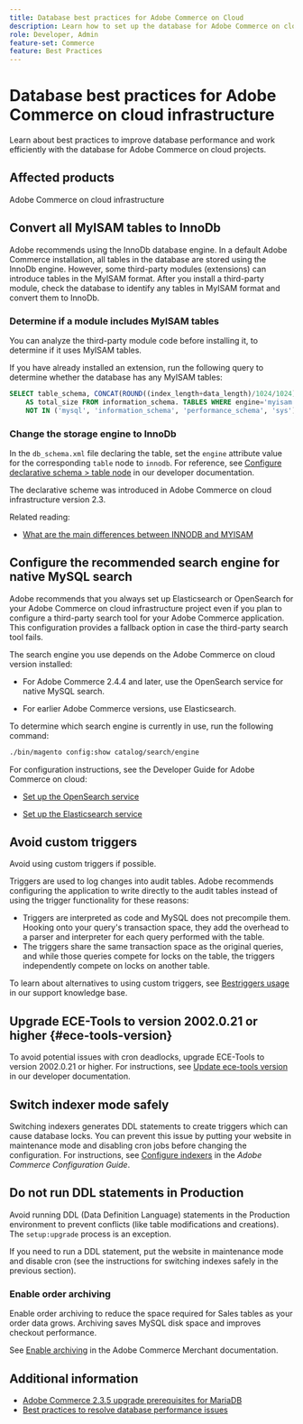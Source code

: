 ```yaml
---
title: Database best practices for Adobe Commerce on Cloud
description: Learn how to set up the database for Adobe Commerce on cloud projects
role: Developer, Admin
feature-set: Commerce
feature: Best Practices
---
```


# Database best practices for Adobe Commerce on cloud infrastructure

Learn about best practices to improve database performance and work efficiently with the database for Adobe Commerce on cloud projects.

## Affected products

Adobe Commerce on cloud infrastructure

## Convert all MyISAM tables to InnoDb

Adobe recommends using the InnoDb database engine. In a default Adobe Commerce installation, all tables in the database are stored using the InnoDb engine. However, some third-party modules (extensions) can introduce tables in the MyISAM format. After you install a third-party module, check the database to identify any tables in MyISAM format and convert them to InnoDb.
### Determine if a module includes MyISAM tables

You can analyze the third-party module code before installing it, to determine if it uses MyISAM tables.

If you have already installed an extension, run the following query to determine whether the database has any MyISAM tables:

```sql
SELECT table_schema, CONCAT(ROUND((index_length+data_length)/1024/1024),'MB')
    AS total_size FROM information_schema. TABLES WHERE engine='myisam' AND table_schema
    NOT IN ('mysql', 'information_schema', 'performance_schema', 'sys');
```

### Change the storage engine to InnoDb

In the `db_schema.xml` file declaring the table, set the `engine` attribute value for the corresponding `table` node to `innodb`. For reference, see [Configure declarative schema > table node](https://developer.adobe.com/commerce/php/development/components/declarative-schema/configuration/) in our developer documentation.

The declarative scheme was introduced in Adobe Commerce on cloud infrastructure version 2.3.

Related reading:

* [What are the main differences between INNODB and MYISAM](http://www.expertphp.in/article/what-are-the-main-differences-between-innodb-and-myisam)

## Configure the recommended search engine for native MySQL search

Adobe recommends that you always set up Elasticsearch or OpenSearch for your Adobe Commerce on cloud infrastructure project even if you plan to configure a third-party search tool for your Adobe Commerce application. This configuration provides a fallback option in case the third-party search tool fails.

The search engine you use depends on the Adobe Commerce on cloud version installed:

* For Adobe Commerce 2.4.4 and later, use the OpenSearch service for native MySQL search.

* For earlier Adobe Commerce versions, use Elasticsearch.

To determine which search engine is currently in use, run the following command:

```bash
./bin/magento config:show catalog/search/engine
```

For configuration instructions, see the Developer Guide for Adobe Commerce on cloud:

* [Set up the OpenSearch service](https://devdocs.magento.com/cloud/project/services-opensearch.html)

* [Set up the Elasticsearch service](https://devdocs.magento.com/cloud/project/services-elastic.html)



## Avoid custom triggers

Avoid using custom triggers if possible.

Triggers are used to log changes into audit tables. Adobe recommends configuring the application to write directly to the audit tables instead of using the trigger functionality for these reasons:

* Triggers are interpreted as code and MySQL does not precompile them. Hooking onto your query's transaction space, they add the overhead to a parser and interpreter for each query performed with the table.
* The triggers share the same transaction space as the original queries, and while those queries compete for locks on the table, the triggers independently compete on locks on another table.

To learn about alternatives to using custom triggers, see  [Bestriggers usage](database-trigger-usage.md) in our support knowledge base.

## Upgrade ECE-Tools to version 2002.0.21 or higher {#ece-tools-version}

To avoid potential issues with cron deadlocks, upgrade ECE-Tools to version 2002.0.21 or higher. For instructions, see [Update ece-tools version](https://devdocs.magento.com/cloud/project/ece-tools-update.html) in our developer documentation.

## Switch indexer mode safely

<!--This best practice might belong in the Maintenance phase. Database lock prevention might be consolidated under a single heading-->

Switching indexers generates DDL statements to create triggers which can cause database locks. You can prevent this issue by putting your website in maintenance mode and disabling cron jobs before changing the configuration.
For instructions, see [Configure indexers](https://experienceleague.adobe.com/docs/commerce-operations/configuration-guide/cli/manage-indexers.html#configure-indexers-1) in the *Adobe Commerce Configuration Guide*.

## Do not run DDL statements in Production

Avoid running DDL (Data Definition Language) statements in the Production environment to prevent conflicts (like table modifications and creations). The `setup:upgrade` process is an exception.

If you need to run a DDL statement, put the website in maintenance mode and disable cron (see the instructions for switching indexes safely in the previous section).

### Enable order archiving

Enable order archiving to reduce the space required for Sales tables as your order data grows. Archiving saves MySQL disk space and improves checkout performance.

See [Enable archiving](https://docs.magento.com/user-guide/sales/order-archive.html#to-enable-archiving) in the Adobe Commerce Merchant documentation.

## Additional information

- [Adobe Commerce 2.3.5 upgrade prerequisites for MariaDB](upgrade-compact-to-dynamic-tables.md)
- [Best practices to resolve database performance issues](../maintenance/resolve-database-performance-issues.md)

